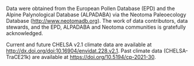 Data were obtained from the European Pollen Database (EPD) and the Alpine Palynological Database (ALPADABA) via the Neotoma Paleoecology Database (http://www.neotomadb.org). The work of data contributors, data stewards, and the EPD, ALPADABA and Neotoma communities is gratefully acknowledged. 

Current and future CHELSA v2.1 climate data are available at http://dx.doi.org/doi:10.16904/envidat.228.v2.1. Past climate data (CHELSA-TraCE21k) are available at https://doi.org/10.5194/cp-2021-30.
